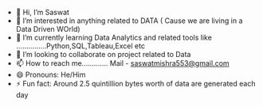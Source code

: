 - 👋 Hi, I’m Saswat
- 👀 I’m interested in anything related to DATA ( Cause we are living in a Data Driven WOrld)
- 🌱 I’m currently learning Data Analytics and related tools like ...............Python,SQL,Tableau,Excel etc
- 💞️ I’m looking to collaborate on project related to Data 
- 📫 How to reach me............. Mail - saswatmishra553@gmail.com  
- 😄 Pronouns: He/Him
- ⚡ Fun fact: Around 2.5 quintillion bytes worth of data are generated each day

<!---
saswatm23/saswatm23 is a ✨ special ✨ repository because its `README.md` (this file) appears on your GitHub profile.
You can click the Preview link to take a look at your changes.
--->
